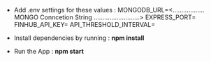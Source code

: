 - Add .env settings for these values :
  MONGODB_URL=<.................. MONGO Conncetion String ..........................>
  EXPRESS_PORT=
  FINHUB_API_KEY=
  API_THRESHOLD_INTERVAL=

- Install dependencies by running : **npm install**

- Run the App : **npm start**

